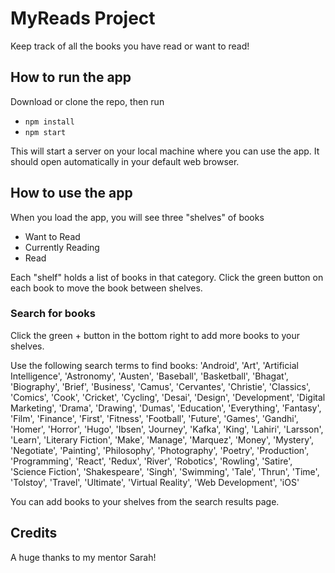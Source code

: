 # MyReads Project
Keep track of all the books you have read or want to read!

## How to run the app
Download or clone the repo, then run
* `npm install`
* `npm start`

This will start a server on your local machine where you can use the app. It should open automatically in your default web browser.

## How to use the app
When you load the app, you will see three "shelves" of books
* Want to Read
* Currently Reading
* Read

Each "shelf" holds a list of books in that category. Click the green button on each book to move the book between shelves.

### Search for books
Click the green + button in the bottom right to add more books to your shelves.

Use the following search terms to find books:
'Android', 'Art', 'Artificial Intelligence', 'Astronomy', 'Austen', 'Baseball', 'Basketball', 'Bhagat', 'Biography', 'Brief', 'Business', 'Camus', 'Cervantes', 'Christie', 'Classics', 'Comics', 'Cook', 'Cricket', 'Cycling', 'Desai', 'Design', 'Development', 'Digital Marketing', 'Drama', 'Drawing', 'Dumas', 'Education', 'Everything', 'Fantasy', 'Film', 'Finance', 'First', 'Fitness', 'Football', 'Future', 'Games', 'Gandhi', 'Homer', 'Horror', 'Hugo', 'Ibsen', 'Journey', 'Kafka', 'King', 'Lahiri', 'Larsson', 'Learn', 'Literary Fiction', 'Make', 'Manage', 'Marquez', 'Money', 'Mystery', 'Negotiate', 'Painting', 'Philosophy', 'Photography', 'Poetry', 'Production', 'Programming', 'React', 'Redux', 'River', 'Robotics', 'Rowling', 'Satire', 'Science Fiction', 'Shakespeare', 'Singh', 'Swimming', 'Tale', 'Thrun', 'Time', 'Tolstoy', 'Travel', 'Ultimate', 'Virtual Reality', 'Web Development', 'iOS'

You can add books to your shelves from the search results page.

## Credits
A huge thanks to my mentor Sarah!
